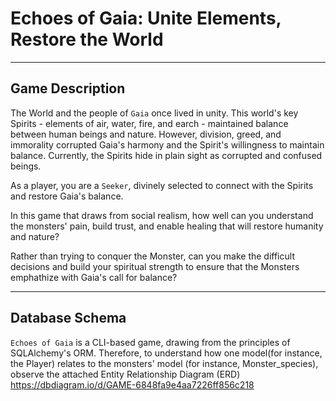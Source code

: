 # Echoes of Gaia: Unite Elements, Restore the World

***

## Game Description 

The World and the people of `Gaia` once lived in unity. This world's key Spirits - elements of air, water, fire, and earch - maintained balance between human beings and nature. However, division, greed, and immorality corrupted Gaia's harmony and the Spirit's willingness to maintain balance. Currently, the Spirits hide in plain sight as corrupted and confused beings.

As a player, you are a `Seeker`, divinely selected to connect with the Spirits and restore Gaia's balance. 

In this game that draws from social realism, how well can you understand the monsters' pain, build trust, and enable healing that will restore humanity and nature?

Rather than trying to conquer the Monster, can you make the difficult decisions and build your spiritual strength to ensure that the Monsters emphathize with Gaia's call for balance? 

***

## Database Schema

`Echoes of Gaia` is a CLI-based game, drawing from the principles of SQLAlchemy's ORM. Therefore, to understand how one model(for instance, the Player) relates to the monsters' model (for instance, Monster_species), observe the attached Entity Relationship Diagram (ERD) https://dbdiagram.io/d/GAME-6848fa9e4aa7226ff856c218 




